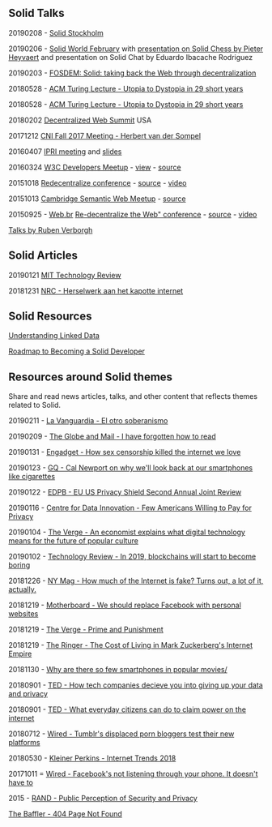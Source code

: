 ## Solid Talks

20190208 - [Solid Stockholm](https://docs.google.com/presentation/d/1G34UGSzaGCXdeMgOTWup-54y7JdCoFwMPtlojidIKdc/edit#slide=id.p) 

20190206 - [Solid World February](https://vimeo.com/manage/videos) with [presentation on Solid Chess by Pieter Heyvaert](https://pieterheyvaert.com/blog/2019/02/10/solid-world-summary/) and presentation on Solid Chat by Eduardo Ibacache Rodriguez

20190203 - [FOSDEM: Solid: taking back the Web through decentralization](https://rubenverborgh.github.io/Slides-FOSDEM-2019/)

20180528 - [ACM Turing Lecture - Utopia to Dystopia in 29 short years](https://www.w3.org/2018/Talks/0529-timbl-turing/timbl-turing-slides-utopia-to-dystopia.html)

20180528 - [ACM Turing Lecture - Utopia to Dystopia in 29 short years](https://www.w3.org/2018/Talks/0529-timbl-turing/timbl-turing-slides-utopia-to-dystopia.html)

20180202 [Decentralized Web Summit](https://solid.github.io/dweb-summit-2018/) USA

20171212 [CNI Fall 2017 Meeting - Herbert van der Sompel](https://www.slideshare.net/hvdsomp/paul-evan-peters-lecture/)

20160407 [IPRI meeting](https://slides.com/deiu/redecentralize-2015#/) and [slides](slides-redecentralize-conf.html)

20160324 [W3C Developers Meetup](http://www.meetup.com/W3C-developers-in-Boston/events/229580827/) - [view](https://slides.com/deiu/redecentralize-2015#/) - [source](slides-redecentralize-conf.html)

20151018 [Redecentralize conference](https://slides.com/deiu/redecentralize-2015#/) - [source](slides-redecentralize-conf.html) - [video](https://www.youtube.com/watch?v=yi4SgNyDJ9w)

20151013 [Cambridge Semantic Web Meetup](http://slides.com/deiu/solid-tech#/) - [source](slides-solid-tech.html)

20150925 - [Web.br](http://conferenciaweb.w3c.br/) [Re-decentralize the Web" conference](https://deiu.github.io/2015-web.br-conference#/) - [source](slides-re-decentralize.html) - [video](https://www.youtube.com/watch?v=BPZiBDPKiGk)

[Talks by Ruben Verborgh](https://github.com/search?q=%23solid+%23slides)

## Solid Articles

20190121 [MIT Technology Review](http://www.mittrchina.com/news/3453)

20181231 [NRC - Herselwerk aan het kapotte internet](https://www.nrc.nl/nieuws/2018/12/31/herstelwerk-aan-het-kapotte-internet-a3127480)

## Solid Resources

[Understanding Linked Data](https://github.com/solid/understanding-linked-data)

[Roadmap to Becoming a Solid Developer](https://github.com/LearnSolid/solid-roadmap) 

## Resources around Solid themes 
Share and read news articles, talks, and other content that reflects themes related to Solid. 

20190211 - [La Vanguardia - El otro soberanismo](https://www.lavanguardia.com/cultura/20190210/46324561431/el-otro-soberanismo.html)

20190209 - [The Globe and Mail - I have forgotten how to read](https://www.theglobeandmail.com/opinion/i-have-forgotten-how-toread/article37921379/) 

20190131 - [Engadget - How sex censorship killed the internet we love](https://www.engadget.com/2019/01/31/sex-censorship-killed-internet-fosta-sesta/)

20190123 - [GQ - Cal Newport on why we'll look back at our smartphones like cigarettes](https://www.gq.com/story/cal-newport-digital-minimalism)

20190122 - [EDPB - EU US Privacy Shield Second Annual Joint Review](https://edpb.europa.eu/sites/edpb/files/files/file1/20190122edpb_2ndprivacyshieldreviewreport_final_en.pdf) 

20190116 -  [Centre for Data Innovation - Few Americans Willing to Pay for Privacy](https://www.datainnovation.org/2019/01/survey-few-americans-willing-to-pay-for-privacy/) 

20190104 - [The Verge - An economist explains what digital technology means for the future of popular culture](https://www.theverge.com/2019/1/4/18168457/digital-renaissance-joel-waldfogel-music-books-movies-television-technology-interview) 

20190102 - [Technology Review - In 2019, blockchains will start to become boring](https://www.technologyreview.com/s/612687/in-2019-blockchains-will-start-to-become-boring/)

20181226 - [NY Mag - How much of the Internet is fake? Turns out, a lot of it, actually.](http://nymag.com/intelligencer/2018/12/how-much-of-the-internet-is-fake.html)

20181219 - [Motherboard - We should replace Facebook with personal websites](https://motherboard.vice.com/en_us/article/vbanny/we-should-replace-facebook-with-personal-websites)

20181219 - [The Verge - Prime and Punishment](https://www.theverge.com/2018/12/19/18140799/amazon-marketplace-scams-seller-court-appeal-reinstatement) 

20181219 - [The Ringer - The Cost of Living in Mark Zuckerberg's Internet Empire](https://www.theringer.com/tech/2018/12/19/18148701/mark-zuckerberg-facebook-year-in-review)

20181130 - [Why are there so few smartphones in popular movies/](https://www.youtube.com/watch?v=PCWg6KJgjeI) 

20180901 - [TED - How tech companies decieve you into giving up your data and privacy](https://www.ted.com/talks/finn_myrstad_how_tech_companies_deceive_you_into_giving_up_your_data_and_privacy)

20180901 - [TED - What everyday citizens can do to claim power on the internet](https://www.ted.com/talks/fadi_chehade_what_everyday_citizens_can_do_to_claim_power_on_the_internet)

20180712 - [Wired - Tumblr's displaced porn bloggers test their new platforms](https://www.wired.com/story/tumblr-porn-bloggers-dreamwidth-pillowfort/)

20180530 - [Kleiner Perkins - Internet Trends 2018](https://www.kleinerperkins.com/files/INTERNET_TRENDS_REPORT_2018.pdf)

20171011 = [Wired - Facebook's not listening through your phone. It doesn't have to](https://www.wired.com/story/facebooks-listening-smartphone-microphone/)

2015 - [RAND - Public Perception of Security and Privacy](https://www.rand.org/pubs/research_reports/RR704.html) 

[The Baffler - 404 Page Not Found](https://thebaffler.com/salvos/404-page-not-found-wagner)
